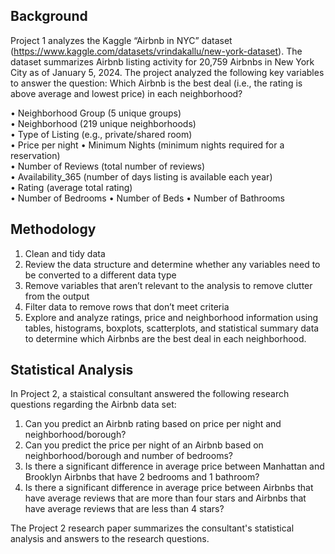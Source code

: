 ## Background
Project 1 analyzes the Kaggle “Airbnb in NYC” dataset (https://www.kaggle.com/datasets/vrindakallu/new-york-dataset). 
The dataset summarizes Airbnb listing activity for 20,759 Airbnbs in New York City as of January 5, 2024. 
The project analyzed the following key variables to answer the question: Which Airbnb is the best deal (i.e., the rating is above average and lowest price) in each neighborhood? <br>

• Neighborhood Group (5 unique groups) <br>
• Neighborhood (219 unique neighborhoods) <br>
• Type of Listing (e.g., private/shared room) <br>
• Price per night • Minimum Nights (minimum nights required for a reservation) <br>
• Number of Reviews (total number of reviews) <br>
• Availability_365 (number of days listing is available each year) <br>
• Rating (average total rating) <br>
• Number of Bedrooms • Number of Beds • Number of Bathrooms<br>

## Methodology <br>
1. Clean and tidy data <br>
2. Review the data structure and determine whether any variables need to be converted to a different data type <br>
3. Remove variables that aren’t relevant to the analysis to remove clutter from the output <br>
4. Filter data to remove rows that don’t meet criteria <br>
5. Explore and analyze ratings, price and neighborhood information using tables, histograms, boxplots, scatterplots, and statistical summary data to determine which Airbnbs are the best deal in each neighborhood.

## Statistical Analysis <br>
In Project 2, a staistical consultant answered the following research questions regarding the Airbnb data set: <br>

1. Can you predict an Airbnb rating based on price per night and neighborhood/borough? <br>
2. Can you predict the price per night of an Airbnb based on neighborhood/borough and number of bedrooms? <br>
3. Is there a significant difference in average price between Manhattan and Brooklyn Airbnbs that have 2 bedrooms and 1 bathroom? <br>
4. Is there a significant difference in average price between Airbnbs that have average reviews that are more than four stars and Airbnbs that have average reviews that are less than 4 stars? <br>

The Project 2 research paper summarizes the consultant's statistical analysis and answers to the research questions. 
